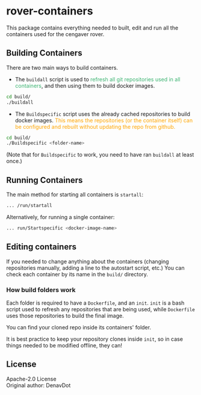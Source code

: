 # rover-containers
This package contains everything needed to built, edit and run all the containers used for the cengaver rover.

## Building Containers
There are two main ways to build containers. 
* The `buildall` script is used to <span style="color:MediumSeaGreen">refresh all git repositories used in all containers</span>, and then using them to build docker images.
```bash
cd build/
./buildall
```

* The `Buildspecific` script uses the already cached repositories to build docker images. 
<span style="color:orange"> This means the repositories (or the container itself) can be configured and rebuilt without updating the repo from github.</span> 
```bash
cd build/
./Buildspecific <folder-name>
```

(Note that for `Buildspecific` to work, you need to have ran `buildall` at least once.)

## Running Containers
The main method for starting all containers is `startall`:

```bash
... /run/startall
```

Alternatively, for running a single container:

```bash
... run/Startspecific <docker-image-name>
```
## Editing containers
If you needed to change anything about the containers (changing repositories manually, adding a line to the autostart script, etc.) 
You can check each container by its name in the `build/` directory.
### How build folders work
Each folder is required to have a `Dockerfile`, and an `init`.
`init` is a bash script used to refresh any repositories that are being used, while `Dockerfile` uses those repositories to build the final image.

You can find your cloned repo inside its containers' folder. 

It is best practice to keep your repository clones inside `init`, so in case things needed to be modified offline, they can!

## License
Apache-2.0 License\
Original author: DenavDot
